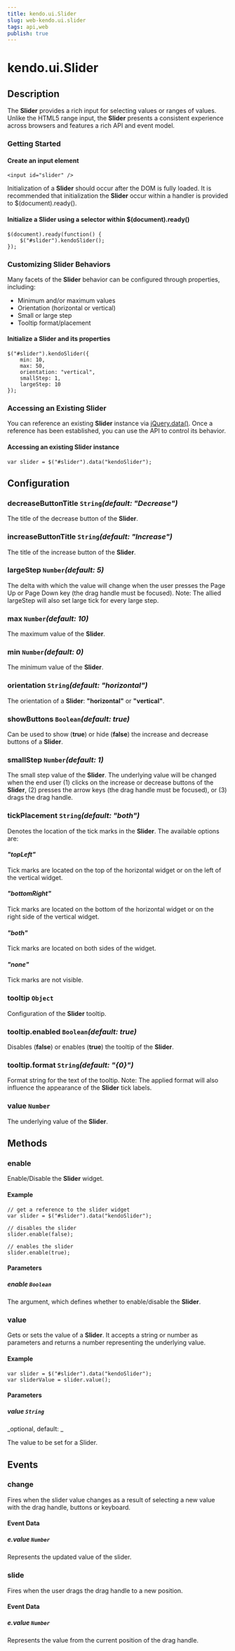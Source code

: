 ```yaml
---
title: kendo.ui.Slider
slug: web-kendo.ui.slider
tags: api,web
publish: true
---
```


# kendo.ui.Slider

## Description

The **Slider** provides a rich input for selecting values or ranges of values. Unlike the HTML5
range input, the **Slider** presents a consistent experience across browsers and features a rich
API and event model.

### Getting Started

#### Create an input element

    <input id="slider" />

Initialization of a **Slider** should occur after the DOM is fully loaded. It is recommended that
initialization the **Slider** occur within a handler is provided to $(document).ready().

#### Initialize a Slider using a selector within $(document).ready()

    $(document).ready(function() {
        $("#slider").kendoSlider();
    });

### Customizing Slider Behaviors

Many facets of the **Slider** behavior can be configured through
properties, including:

*   Minimum and/or maximum values
*   Orientation (horizontal or vertical)
*   Small or large step
*   Tooltip format/placement

#### Initialize a Slider and its properties

    $("#slider").kendoSlider({
        min: 10,
        max: 50,
        orientation: "vertical",
        smallStep: 1,
        largeStep: 10
    });

### Accessing an Existing Slider

You can reference an existing **Slider** instance via
[jQuery.data()](http://api.jquery.com/jQuery.data/). Once a reference has been established, you can
use the API to control its behavior.

#### Accessing an existing Slider instance

    var slider = $("#slider").data("kendoSlider");

## Configuration

### decreaseButtonTitle `String`*(default: "Decrease")*

The title of the decrease button of the **Slider**.

### increaseButtonTitle `String`*(default: "Increase")*

The title of the increase button of the **Slider**.

### largeStep `Number`*(default: 5)*

The delta with which the value will change when the user presses the Page Up or Page Down key (the drag
handle must be focused). Note: The allied largeStep will also set large tick for every large step.

### max `Number`*(default: 10)*

The maximum value of the **Slider**.

### min `Number`*(default: 0)*

The minimum value of the **Slider**.

### orientation `String`*(default: "horizontal")*

The orientation of a **Slider**: **"horizontal"** or **"vertical"**.

### showButtons `Boolean`*(default: true)*

Can be used to show (**true**) or hide (**false**) the
increase and decrease buttons of a **Slider**.

### smallStep `Number`*(default: 1)*

The small step value of the **Slider**. The underlying value will be changed when the end user
(1) clicks on the increase or decrease buttons of the **Slider**, (2) presses the arrow keys
(the drag handle must be focused), or (3) drags the drag handle.

### tickPlacement `String`*(default: "both")*

Denotes the location of the tick marks in the **Slider**. The available options are:


#### *"topLeft"*

Tick marks are located on the top of the horizontal widget or on the left of
  the vertical widget.

#### *"bottomRight"*

Tick marks are located on the bottom of the horizontal widget or on the
  right side of the vertical widget.

#### *"both"*

Tick marks are located on both sides of the widget.

#### *"none"*

Tick marks are not visible.

### tooltip `Object`

Configuration of the **Slider** tooltip.

### tooltip.enabled `Boolean`*(default: true)*

Disables (**false**) or enables (**true**) the tooltip of
the **Slider**.

### tooltip.format `String`*(default: "{0}")*

Format string for the text of the tooltip. Note: The applied
format will also influence the appearance of the **Slider**
tick labels.

### value `Number`

The underlying value of the **Slider**.

## Methods

### enable

Enable/Disable the **Slider** widget.

#### Example

    // get a reference to the slider widget
    var slider = $("#slider").data("kendoSlider");
    
    // disables the slider
    slider.enable(false);
    
    // enables the slider
    slider.enable(true);

#### Parameters

##### enable `Boolean`

The argument, which defines whether to enable/disable the **Slider**.

### value

Gets or sets the value of a **Slider**. It accepts a string or number as parameters and returns
a number representing the underlying value.

#### Example

    var slider = $("#slider").data("kendoSlider");
    var sliderValue = slider.value();

#### Parameters

##### value `String`

_optional, default: _

The value to be set for a Slider.

## Events

### change

Fires when the slider value changes as a result of selecting a new value with the drag handle, buttons or keyboard.

#### Event Data

##### e.value `Number`

Represents the updated value of the slider.

### slide

Fires when the user drags the drag handle to a new position.

#### Event Data

##### e.value `Number`

Represents the value from the current position of the drag handle.